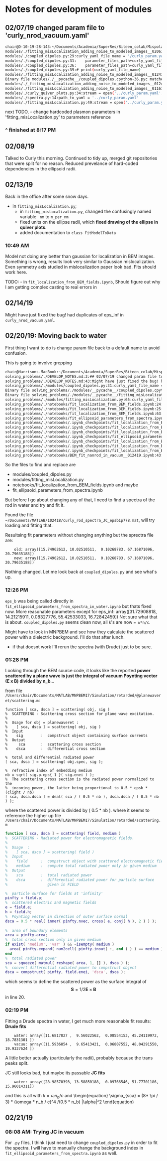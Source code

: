 # Notes for development of modules

## 02/07/19 changed param file to 'curly_nrod_vacuum.yaml'

```Bash
chair@D-10-19-28-143:~/Documents/Academia/SuperRes/Biteen_colab/Mispolarization/python/gitted/solving_problems$ grep -rn 'modules/.' -e 'curly'
modules/./fitting_misLocalization_adding_noise_to_modeled_images__020619.py:40:stream = open('../parameter_files/curly_param.yaml','r')
modules/./coupled_dipoles.py:29:curly_yaml_file_name = '/curly_param.yaml'
modules/./coupled_dipoles.py:31:    parameter_files_path+curly_yaml_file_name
modules/./coupled_dipoles.py:36:    parameter_files_path+curly_yaml_file_name,'r'
modules/./coupled_dipoles.py:39:# print(curly_yaml_file_name)
modules/./fitting_misLocalization_adding_noise_to_modeled_images__012419.py:37:stream = open('../curly_param.yaml','r')
Binary file modules/./__pycache__/coupled_dipoles.cpython-36.pyc matches
modules/./_fitting_misLocalization_adding_noise_to_modeled_images__012419.py:40:stream = open('../curly_param.yaml','r')
modules/./fitting_misLocalization_adding_noise_to_modeled_images__011619v11.py:34:stream = open('../curly_param.yaml','r')
modules/./curly_quiver_plots.py:34:stream = open('../curly_param.yaml','r')
modules/./spectra.py:14:path_to_yaml = '../curly_param.yaml'
modules/./fitting_misLocalization.py:49:stream = open('../curly_param.yaml','r')
```

next TODO, 
	- change hardcoded plasmon parameters in 'fitting_misLocalization.py' to parameters reference

### ^ finished at 8:17 PM

## 02/08/19
Talked to Curly this morning. Continued to tidy up, merged git repositories that were split for no reason. Reduced prevelance of hard-coded dependencies in the ellipsoid radii. 

## 02/13/19
Back in the office after some snow days. 
- in `fitting_misLocalization.py`;
	- in `fitting_misLocalization.py`, changed the confusingly named variable `	nm` to `m_per_nm`
	- fixed units on the ellipse radii, which __fixed drawing of the ellipse in quiver plots__.
	- added documentation to `class FitModelToData`

### 10:49 AM
Model not doing any better than gaussian for localization in BEM images. Something is wrong, results look very similar to Gaussian mislocalization. Even symmetry axis studied in mislocalization paper look bad. Fits should work here. 

TODO: 
	- in `fit_localization_from_BEM_fields.ipynb`, Should figure out why I am getting complex casting to real errors in 

## 02/14/19
Might have just fixed the bug! had duplicates of eps_inf in `curly_nrod_vacuum.yaml`.

## 02/20/19: Moving back to water
First thing I want to do is change param file back to a default name to avoid confusion. 

This is going to involve grepping 
```Bash
chair@Harrisons-MacBook:~/Documents/Academia/SuperRes/Biteen_colab/Mispolarization/python/gitted$ grep -rn 'solving_problems/.' -e 'curly_nrod_vacuum'
solving_problems/./DEVELOP_NOTES.md:3:## 02/07/19 changed param file to 'curly_nrod_vacuum.yaml'
solving_problems/./DEVELOP_NOTES.md:43:Might have just fixed the bug! had duplicates of eps_inf in `curly_nrod_vacuum.yaml`.
solving_problems/./modules/coupled_dipoles.py:31:curly_yaml_file_name = '/curly_nrod_vacuum.yaml'
Binary file solving_problems/./modules/__pycache__/coupled_dipoles.cpython-36.pyc matches
Binary file solving_problems/./modules/__pycache__/fitting_misLocalization.cpython-36.pyc matches
solving_problems/./modules/fitting_misLocalization.py:65:curly_yaml_file_name = '/curly_nrod_vacuum.yaml'
solving_problems/./notebooks/fit_localization_from_BEM_fields.ipynb:24:      "reading parameters from /Users/chair/Documents/Academia/SuperRes/Biteen_colab/Mispolarization/python/gitted/parameter_files/curly_nrod_vacuum.yaml\n",
solving_problems/./notebooks/fit_localization_from_BEM_fields.ipynb:25:      "reading parameters from /Users/chair/Documents/Academia/SuperRes/Biteen_colab/Mispolarization/python/gitted/parameter_files/curly_nrod_vacuum.yaml\n",
solving_problems/./notebooks/fit_localization_from_BEM_fields.ipynb:63:    "curly_yaml_file_name = '/curly_nrod_vacuum.yaml'\n",
solving_problems/./notebooks/fit_ellipsoid_parameters_from_spectra.ipynb:199:      "reading parameters from /Users/chair/Documents/Academia/SuperRes/Biteen_colab/Mispolarization/python/gitted/parameter_files/curly_nrod_vacuum.yaml\n",
solving_problems/./notebooks/.ipynb_checkpoints/fit_localization_from_BEM_fields-checkpoint.ipynb:24:      "reading parameters from /Users/chair/Documents/Academia/SuperRes/Biteen_colab/Mispolarization/python/gitted/parameter_files/curly_nrod_vacuum.yaml\n",
solving_problems/./notebooks/.ipynb_checkpoints/fit_localization_from_BEM_fields-checkpoint.ipynb:25:      "reading parameters from /Users/chair/Documents/Academia/SuperRes/Biteen_colab/Mispolarization/python/gitted/parameter_files/curly_nrod_vacuum.yaml\n",
solving_problems/./notebooks/.ipynb_checkpoints/fit_localization_from_BEM_fields-checkpoint.ipynb:63:    "curly_yaml_file_name = '/curly_nrod_vacuum.yaml'\n",
solving_problems/./notebooks/.ipynb_checkpoints/fit_ellipsoid_parameters_from_spectra-checkpoint.ipynb:199:      "reading parameters from /Users/chair/Documents/Academia/SuperRes/Biteen_colab/Mispolarization/python/gitted/parameter_files/curly_nrod_vacuum.yaml\n",
solving_problems/./notebooks/.ipynb_checkpoints/fit_localization_from_BEM_fields__true_pos_ini_model_guess-checkpoint.ipynb:24:      "reading parameters from /Users/chair/Documents/Academia/SuperRes/Biteen_colab/Mispolarization/python/gitted/parameter_files/curly_nrod_vacuum.yaml\n",
solving_problems/./notebooks/.ipynb_checkpoints/fit_localization_from_BEM_fields__true_pos_ini_model_guess-checkpoint.ipynb:25:      "reading parameters from /Users/chair/Documents/Academia/SuperRes/Biteen_colab/Mispolarization/python/gitted/parameter_files/curly_nrod_vacuum.yaml\n",
solving_problems/./notebooks/.ipynb_checkpoints/fit_localization_from_BEM_fields__true_pos_ini_model_guess-checkpoint.ipynb:63:    "curly_yaml_file_name = '/curly_nrod_vacuum.yaml'\n",
solving_problems/./notebooks/BEM_fit_nanrod_in_vacuum__012419.ipynb:43:    "stream = open('../curly_nrod_vacuum.yaml','r')\n",
```
So the files to find and replace are 
- modules/coupled_dipoles.py
- modules/fitting_misLocalization.py
- notebooks/fit_localization_from_BEM_fields.ipynb
and maybe 
- fit_ellipsoid_parameters_from_spectra.ipynb

But before I go about changing any of that, I need to find a spectra of the rod in water and try and fit it. 

Found the file `~/Documents/MATLAB/102418/curly_rod_spectra_JC_epsb1p778.mat`, will try loading and fitting that.

Resultsing fit parameters without changing anything but the sprectra file are:

```
	old: array([15.74962612, 10.02510511,  0.10268783, 67.16871096, 20.79635188])
	new: array([15.74962612, 10.02510511,  0.10268783, 67.16871096, 20.79635188])
```
Nothing changed. Let me look back at `coupled_dipoles.py` and see what's up.

### 12:26 PM
`eps_b` was being called directly in `fit_ellipsoid_parameters_from_spectra_in_water.ipynb` but thats fixed now. More reasonable parameters except for eps_inf:
	array([31.72908818, 14.21215911,  0.08327776, 55.42533033, 16.72842459])
Not sure what that is about. `coupled_dipoles.py` seems clean now, all `k`'s are now `= w*n/c`. 

Might have to look in MNPBEM and see how they calculate the scattered power with a dielectric background. I'll do that after lunch. 
- if that doesnt work I'll rerun the spectra (with Drude) just to be sure.

### 01:28 PM 
Looking through the BEM source code, it looks like the reported __power scattered by a plane wave is just the integral of vacuum Poynting vector (E x B) divided by n_b__...

from file `/Users/chair/Documents/MATLAB/MNPBEM17/Simulation/retarded/@planewaveret/scattering.m`:
```Matlab. 
function [ sca, dsca ] = scattering( obj, sig )
%  SCATTERING - Scattering cross section for plane wave excitation.
%
%  Usage for obj = planewaveret :
%    [ sca, dsca ] = scattering( obj, sig )
%  Input
%    sig        :  compstruct object containing surface currents
%  Output
%     sca       :  scattering cross section
%    dsca       :  differential cross section

%  total and differential radiated power
[ sca, dsca ] = scattering( obj.spec, sig );

%  refractive index of embedding medium
nb = sqrt( sig.p.eps{ 1 }( sig.enei ) );
%  The scattering cross section is the radiated power normalized to the
%  incoming power, the latter being proportional to 0.5 * epsb * (clight / nb)
[ sca, dsca.dsca ] = deal( sca / ( 0.5 * nb ), dsca.dsca / ( 0.5 * nb ) );
```
where the scattered power is divided by ( 0.5 * nb ).
where it seems to reference the higher up file `/Users/chair/Documents/MATLAB/MNPBEM17/Simulation/retarded/scattering.m`
```matlab
function [ sca, dsca ] = scattering( field, medium )
%  SCATTERING - Radiated power for electromagnetic fields.
%
%  Usage  :
%    [ sca, dsca ] = scattering( field )
%  Input
%    field      :  compstruct object with scattered electromagnetic fields
%    medium     :  compute total radiated pwoer only in given medium
%  Output
%    sca        :  total radiated power
%    dsca       :  differential radiated power for particle surface
%                  given in FIELD

%  particle surface for fields at 'infinity'
pinfty = field.p;
%  scattered electric and magnetic fields
e = field.e; 
h = field.h; 
%  Poynting vector in direction of outer surface normal
dsca = 0.5 * real( inner( pinfty.nvec, cross( e, conj( h ), 2 ) ) );
  
%  area of boundary elements
area = pinfty.area;
%  total cross section only in given medium
if exist( 'medium', 'var' ) && ~isempty( medium )
  area( pinfty.expand( num2cell( pinfty.inout( :, end ) ) ) == medium ) = 0;
end
%  total radiated power
sca = squeeze( matmul( reshape( area, 1, [] ), dsca ) );
%  convert differential radiated power to compstruct object
dsca = compstruct( pinfty, field.enei, 'dsca', dsca );

```
which seems to define the scattered power as the surface integral of 
$$ \mathbf{S} = 1/2 \mathbf{E} \times \mathbf{B}$$
in line 20.

### 02:19 PM
Fitting a Drude spectra in water, I get much more reasonable fit results:
__Drude fits__
```
	water: array([11.6817827 ,  9.56022562,  0.08554153, 45.24119972, 18.7831301 ])
	vacuu: array([11.5936854 ,  9.65413421,  0.06807552, 48.04291550, 19.9337624 ])
```
A little better actually (particularly the radii), probably because the trans peaks split.  

JC still looks bad, but maybe its passable
__JC fits__
```
	water: array([28.98570393, 13.58850188,  0.09766546, 51.77701186, 15.96014311])
```
and this is all with $k = \omega n_b / c$ and 
\begin{equation} 
\sigma_{sca} = (8* \pi / 3) * (\omega * n_b / c)^4 /(0.5 * n_b) |\alpha|^2 
\end{equation}


## 02/21/19

### 08:08 AM: Trying JC in vacuum
For `.py` files, I think I just need to change `coupled_dipoles.py` in order to fit the spectra. I will have to manually change the background index in `fit_ellipsoid_parameters_from_spectra.ipynb` as well. 
